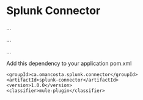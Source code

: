 # Splunk Connector

...


...


...


Add this dependency to your application pom.xml

```
<groupId>ca.omancosta.splunk.connector</groupId>
<artifactId>splunk-connector</artifactId>
<version>1.0.0</version>
<classifier>mule-plugin</classifier>
```
